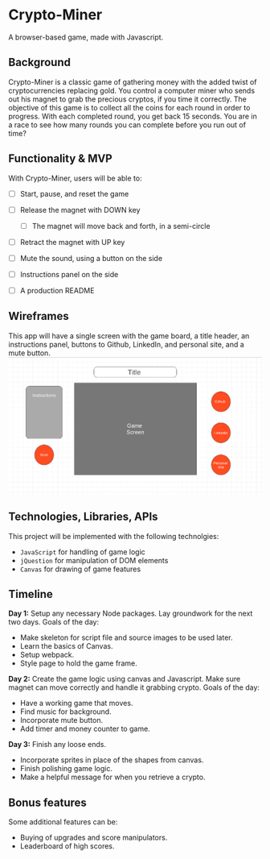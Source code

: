 # Crypto-Miner
A browser-based game, made with Javascript.

## Background
Crypto-Miner is a classic game of gathering money with the added twist of cryptocurrencies replacing gold.
You control a computer miner who sends out his magnet to grab the precious cryptos, if you time it correctly. 
The objective of this game is to collect all the coins for each round in order to progress.
With each completed round, you get back 15 seconds. You are in a race to see how many rounds you can complete before you run out of time?

## Functionality & MVP
With Crypto-Miner, users will be able to:
- [ ] Start, pause, and reset the game
- [ ] Release the magnet with DOWN key
   - [ ] The magnet will move back and forth, in a semi-circle
- [ ] Retract the magnet with UP key
- [ ] Mute the sound, using a button on the side
- [ ] Instructions panel on the side
- [ ] A production README


## Wireframes
This app will have a single screen with the game board, a title header, an instructions panel, buttons to Github, LinkedIn, and personal site, and a mute button. 
![wireframe](https://github.com/AndreC93/Crypto-Miner/blob/master/images/wireframe.png?raw=true)

## Technologies, Libraries, APIs
This project will be implemented with the following technolgies: 
* `JavaScript` for handling of game logic
* `jQuestion` for manipulation of DOM elements
* `Canvas` for drawing of game features

## Timeline
**Day 1:** Setup any necessary Node packages. Lay groundwork for the next two days. Goals of the day: 
* Make skeleton for script file and source images to be used later.  
* Learn the basics of Canvas.
* Setup webpack.
* Style page to hold the game frame.

**Day 2:** Create the game logic using canvas and Javascript. Make sure magnet can move correctly and handle it grabbing crypto. Goals of the day:
* Have a working game that moves. 
* Find music for background.
* Incorporate mute button.
* Add timer and money counter to game.

**Day 3:** Finish any loose ends.
* Incorporate sprites in place of the shapes from canvas. 
* Finish polishing game logic. 
* Make a helpful message for when you retrieve a crypto. 

## Bonus features
Some additional features can be: 
* Buying of upgrades and score manipulators.
* Leaderboard of high scores. 